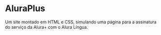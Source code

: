 # AluraPlus
Um site montado em HTML e CSS, simulando uma página para a assinatura do serviço da Alura+ com o Alura Língua.
